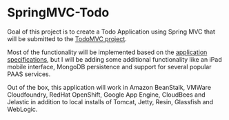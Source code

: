 SpringMVC-Todo
==============

Goal of this project is to create a Todo Application using Spring MVC that will be submitted to the [TodoMVC project](http://todomvc.com/).

Most of the functionality will be implemented based on the [application specifications](https://github.com/addyosmani/todomvc/wiki/App-Specification),
but I will be adding some additional functionality like an iPad mobile interface, MongoDB persistence and support for several popular PAAS services.

Out of the box, this application will work in Amazon BeanStalk, VMWare Cloudfoundry, RedHat OpenShift, Google App Engine, CloudBees and Jelastic 
in addition to local installs of Tomcat, Jetty, Resin, Glassfish and WebLogic.



